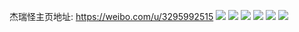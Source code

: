 杰瑞怪主页地址: https://weibo.com/u/3295992515 
![](https://wx4.sinaimg.cn/mw2000/c474dac3ly1h6zgldqtxyj20u00xzaal.jpg) 
![](https://wx4.sinaimg.cn/mw2000/c474dac3ly1h6zgldzzs8j20wi0s2dh0.jpg) 
![](https://wx4.sinaimg.cn/mw2000/c474dac3ly1h6zglean6nj20u011mjt1.jpg) 
![](https://wx4.sinaimg.cn/mw2000/c474dac3ly1h6zglelyh6j20u012yjtk.jpg) 
![](https://wx4.sinaimg.cn/mw2000/c474dac3ly1h6zglew0hdj20wi0t3gnm.jpg) 
![](https://wx4.sinaimg.cn/mw2000/c474dac3ly1h6zglfbut0j20u00zhab7.jpg) 

